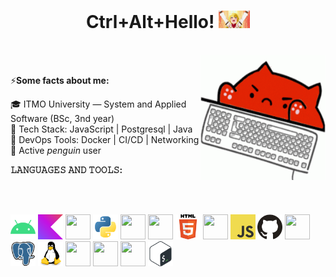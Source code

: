 <h1 align="center">
  Ctrl+Alt+Hello!
  <img src="gif/banished-from-the-heros-party-anime-rit.gif" width="50px" />
</h1>
<br><img align="right" height="200" width="200" src="gif/bongo-cat-keyboard-smash.gif" /> 
<br>

⚡<strong>Some facts about me:</strong><br>

🎓 ITMO University — System and Applied Software (BSc, 3nd year)<br/>
🧠 Tech Stack: JavaScript | Postgresql | Java<br/>
🐋 DevOps Tools: Docker | CI/CD | Networking<br>
🐧 Active _penguin_ user

**𝙻𝙰𝙽𝙶𝚄𝙰𝙶𝙴𝚂 𝙰𝙽𝙳 𝚃𝙾𝙾𝙻𝚂:**  

<br/>
<br/>


<code><img height="40" width="40" src="https://raw.githubusercontent.com/github/explore/80688e429a7d4ef2fca1e82350fe8e3517d3494d/topics/android/android.png"/></code>
<code><img height="40" width="40" src="https://raw.githubusercontent.com/github/explore/80688e429a7d4ef2fca1e82350fe8e3517d3494d/topics/kotlin/kotlin.png"/></code>
<code><img height="40" width="40" src="https://images.vexels.com/media/users/3/166401/isolated/preview/b82aa7ac3f736dd78570dd3fa3fa9e24-java-programming-language-icon-by-vexels.png"/></code>
<code><img height="40" width="40" src="https://raw.githubusercontent.com/github/explore/80688e429a7d4ef2fca1e82350fe8e3517d3494d/topics/python/python.png"/></code>
<code><img height="40" width="40" src="https://www.naveedashfaq.me/img/c++.png"/></code>
<code><img height="40" width="40" src="https://cdn.iconscout.com/icon/free/png-512/c-programming-569564.png"/></code>
<code><img height="40" width="40" src="https://raw.githubusercontent.com/github/explore/80688e429a7d4ef2fca1e82350fe8e3517d3494d/topics/html/html.png"/></code>
<code><img height="40" width="40" src="https://cdn.iconscout.com/icon/free/png-256/css-131-722685.png"/></code>
<code><img height="40" width="40" src="https://raw.githubusercontent.com/github/explore/80688e429a7d4ef2fca1e82350fe8e3517d3494d/topics/javascript/javascript.png"/></code>
<code><img height="40" width="40" src="https://raw.githubusercontent.com/github/explore/80688e429a7d4ef2fca1e82350fe8e3517d3494d/topics/github-api/github-api.png"/></code>
<code><img height="40" width="40" src="https://upload.wikimedia.org/wikipedia/commons/thumb/3/3f/Git_icon.svg/1024px-Git_icon.svg.png"/></code>
<code><img height="40" width="40" src="https://raw.githubusercontent.com/devicons/devicon/master/icons/postgresql/postgresql-original.svg"/></code>
<code><img height="40" width="40" src="https://raw.githubusercontent.com/devicons/devicon/master/icons/linux/linux-original.svg"/></code>
<code><img height="40" width="40" src="https://maven.apache.org/images/maven-logo-black-on-white.png"/></code>
<code><img height="40" width="40" src="https://upload.wikimedia.org/wikipedia/commons/3/3c/WildFly_logo.svg"/></code>
<code><img height="40" width="40" src="https://cdn.worldvectorlogo.com/logos/docker.svg"/></code>
<code><img height="40" width="40" src="https://raw.githubusercontent.com/devicons/devicon/master/icons/bash/bash-original.svg"/></code>





